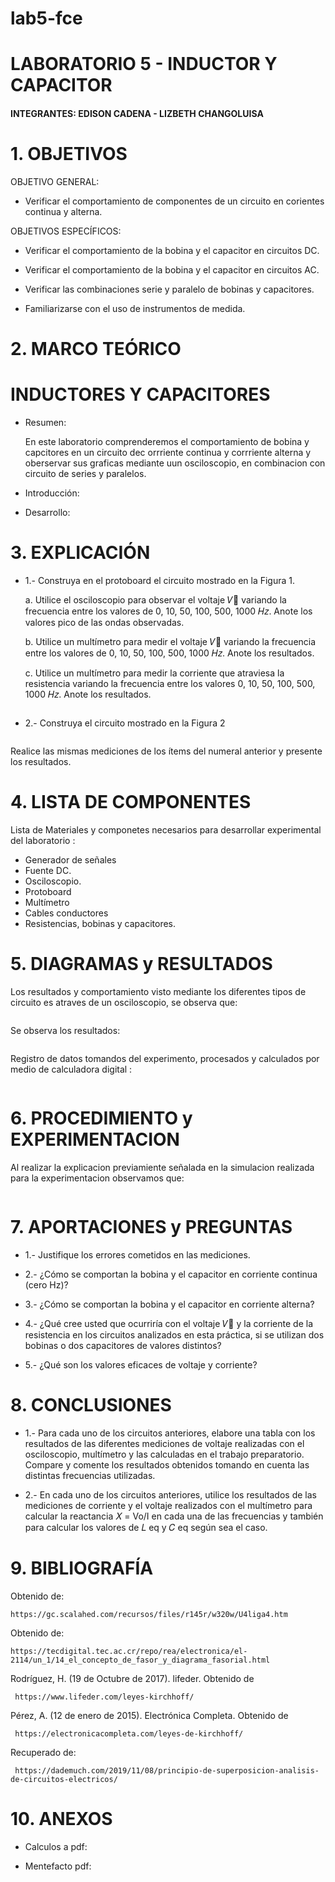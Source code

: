# lab5-fce
# LABORATORIO 5 - INDUCTOR Y CAPACITOR


#### INTEGRANTES: EDISON CADENA - LIZBETH CHANGOLUISA

# 1.	OBJETIVOS

OBJETIVO GENERAL:

* Verificar el comportamiento de componentes de un circuito en corientes continua y alterna.


OBJETIVOS ESPECÍFICOS: 

* Verificar el comportamiento de la bobina y el capacitor en circuitos DC.

* Verificar el comportamiento de la bobina y el capacitor en circuitos AC.

* Verificar las combinaciones serie y paralelo de bobinas y capacitores.

* Familiarizarse con el uso de instrumentos de medida.


# 2.	MARCO TEÓRICO

# INDUCTORES Y CAPACITORES

* Resumen: 

  En este laboratorio comprenderemos el comportamiento de bobina y capcitores en un circuito dec orrriente continua y corrriente alterna y oberservar sus graficas mediante uun   osciloscopio, en combinacion con circuito de series y paralelos.



* Introducción:


* Desarrollo:


 


# 3. EXPLICACIÓN

* 1.- Construya en el protoboard el circuito mostrado en la Figura 1.


     a. Utilice el osciloscopio para observar el voltaje 𝑉௢ variando la frecuencia entre los
     valores de 0, 10, 50, 100, 500, 1000 𝐻𝑧. Anote los valores pico de las ondas observadas.
  
     b. Utilice un multímetro para medir el voltaje 𝑉௢ variando la frecuencia entre los valores
     de 0, 10, 50, 100, 500, 1000 𝐻𝑧. Anote los resultados.
  
     c. Utilice un multímetro para medir la corriente que atraviesa la resistencia variando la
     frecuencia entre los valores 0, 10, 50, 100, 500, 1000 𝐻𝑧. Anote los resultados.

![]()


* 2.- Construya el circuito mostrado en la Figura 2


![]()


Realice las mismas mediciones de los ítems del numeral anterior y presente los resultados.
 


# 4. LISTA DE COMPONENTES

Lista de Materiales y componetes necesarios para desarrollar experimental del laboratorio :

* Generador de señales
* Fuente DC.
* Osciloscopio.
* Protoboard
* Multímetro
* Cables conductores
* Resistencias, bobinas y capacitores.




# 5.	DIAGRAMAS y RESULTADOS

  Los resultados y comportamiento visto mediante los diferentes tipos de circuito es atraves de un osciloscopio, se observa que:

![]()

  Se observa los resultados:

![]()

  Registro de datos tomandos del experimento, procesados y calculados por medio de calculadora digital :


![]()


# 6.	PROCEDIMIENTO y EXPERIMENTACION

  Al realizar la explicacion previamiente señalada en la simulacion realizada para la experimentacion observamos que:

![]()

# 7. APORTACIONES y PREGUNTAS

* 1.- Justifique los errores cometidos en las mediciones.


* 2.- ¿Cómo se comportan la bobina y el capacitor en corriente continua (cero Hz)?


* 3.- ¿Cómo se comportan la bobina y el capacitor en corriente alterna?



* 4.- ¿Qué cree usted que ocurriría con el voltaje 𝑉௢ y la corriente de la resistencia en los
circuitos analizados en esta práctica, si se utilizan dos bobinas o dos capacitores de valores
distintos?



* 5.- ¿Qué son los valores eficaces de voltaje y corriente?



# 8.	CONCLUSIONES

* 1.- Para cada uno de los circuitos anteriores, elabore una tabla con los resultados de las
      diferentes mediciones de voltaje realizadas con el osciloscopio, multímetro y las
      calculadas en el trabajo preparatorio. Compare y comente los resultados obtenidos
      tomando en cuenta las distintas frecuencias utilizadas.

* 2.- En cada uno de los circuitos anteriores, utilice los resultados de las mediciones de corriente
      y el voltaje realizados con el multímetro para calcular la reactancia 𝑋 = Vo/I
      en cada una de las frecuencias y también para calcular los valores de 𝐿 eq y 𝐶 eq según sea el caso.


# 9.	BIBLIOGRAFÍA

Obtenido de:

    https://gc.scalahed.com/recursos/files/r145r/w320w/U4liga4.htm
 
 
Obtenido de:

    https://tecdigital.tec.ac.cr/repo/rea/electronica/el-2114/un_1/14_el_concepto_de_fasor_y_diagrama_fasorial.html


Rodríguez, H. (19 de Octubre de 2017). lifeder. Obtenido de

     https://www.lifeder.com/leyes-kirchhoff/

Pérez, A. (12 de enero de 2015). Electrónica Completa. Obtenido de

     https://electronicacompleta.com/leyes-de-kirchhoff/

Recuperado de:

     https://dademuch.com/2019/11/08/principio-de-superposicion-analisis-de-circuitos-electricos/

# 10. ANEXOS

* Calculos a pdf:


  
 * Mentefacto pdf:
 

 
 
   


